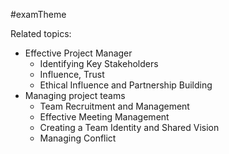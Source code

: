 #examTheme


Related topics:
- Effective Project Manager
	- Identifying Key Stakeholders
	- Influence, Trust
	- Ethical Influence and Partnership Building
- Managing project teams
	- Team Recruitment and Management
	- Effective Meeting Management
	- Creating a Team Identity and Shared Vision
	- Managing Conflict